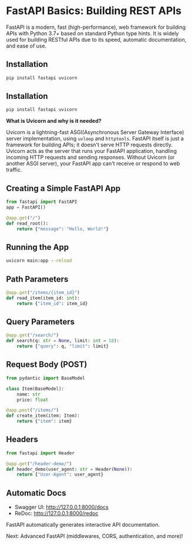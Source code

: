 # FastAPI Basics: Building REST APIs

FastAPI is a modern, fast (high-performance), web framework for building APIs with Python 3.7+ based on standard Python type hints. It is widely used for building RESTful APIs due to its speed, automatic documentation, and ease of use.

## Installation

```cmd
pip install fastapi uvicorn
```

## Installation

```cmd
pip install fastapi uvicorn
```

**What is Uvicorn and why is it needed?**

Uvicorn is a lightning-fast ASGI(Asynchronous Server Gateway Interface) server implementation, using `uvloop` and `httptools`. FastAPI itself is just a framework for building APIs; it doesn't serve HTTP requests directly. Uvicorn acts as the server that runs your FastAPI application, handling incoming HTTP requests and sending responses. Without Uvicorn (or another ASGI server), your FastAPI app can't receive or respond to web traffic.

## Creating a Simple FastAPI App

```python
from fastapi import FastAPI
app = FastAPI()

@app.get("/")
def read_root():
    return {"message": "Hello, World!"}
```

## Running the App

```cmd
uvicorn main:app --reload
```

## Path Parameters

```python
@app.get("/items/{item_id}")
def read_item(item_id: int):
    return {"item_id": item_id}
```

## Query Parameters

```python
@app.get("/search/")
def search(q: str = None, limit: int = 10):
    return {"query": q, "limit": limit}
```

## Request Body (POST)

```python
from pydantic import BaseModel

class Item(BaseModel):
    name: str
    price: float

@app.post("/items/")
def create_item(item: Item):
    return {"item": item}
```

## Headers

```python
from fastapi import Header

@app.get("/header-demo/")
def header_demo(user_agent: str = Header(None)):
    return {"User-Agent": user_agent}
```

## Automatic Docs

- Swagger UI: http://127.0.0.1:8000/docs
- ReDoc: http://127.0.0.1:8000/redoc

FastAPI automatically generates interactive API documentation.

Next: Advanced FastAPI (middlewares, CORS, authentication, and more)!

